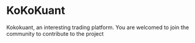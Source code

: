 # KoKoKuant
Kokokuant, an interesting trading platform. You are welcomed to join the community to contribute to the project
